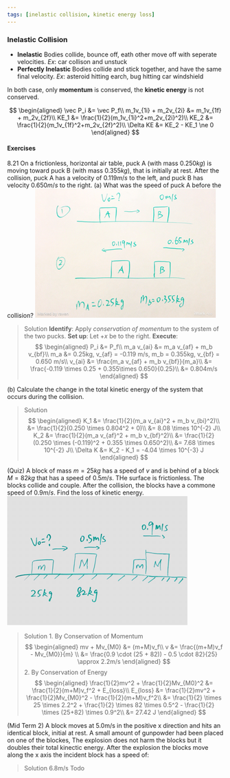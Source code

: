 ```yaml
---
tags: [inelastic collision, kinetic energy loss]
---
```


### Inelastic Collision
+ **Inelastic**
Bodies collide, bounce off, eath other move off with seperate velocities.
_Ex_: car collison and unstuck
+ **Perfectly Inelastic**
Bodies collide and stick together, and have the same final velocity.
*Ex*: asteroid hitting earch, bug hitting car windshield

In both case, only **momentum** is conserved, the **kinetic energy** is not conserved.

$$
\begin{aligned}
\vec P_i &= \vec P_f\\
m_1v_{1i} + m_2v_{2i} &= m_1v_{1f} + m_2v_{2f}\\
KE_1 &= \frac{1}{2}(m_1v_{1i}^2+m_2v_{2i}^2)\\
KE_2 &= \frac{1}{2}(m_1v_{1f}^2+m_2v_{2f}^2)\\
\Delta KE &= KE_2 - KE_1 \ne 0
\end{aligned}
$$

#### Exercises
8.21 On a frictionless, horizontal air table, puck A (with mass $0.250 kg$) is moving toward puck B (with mass $0.355 kg$), that is initially at rest. After the collision, puck A has a velocity of $0.119 m/s$ to the left, and puck B has velocity $0.650 m/s$ to the right.
(a) What was the speed of puck A before the collision?
![Graph (8.21)](../assets/8.21.PNG)
>Solution
**Identify**: Apply _conservation of momentum_ to the system of the two pucks.
**Set up**: Let $+x$ be to the right.
**Execute**:
$$
\begin{aligned}
P_i &= P_f\\
m_a v_{ai} &= m_a v_{af} + m_b v_{bf}\\
m_a &= 0.25kg, v_{af} = -0.119 m/s, m_b = 0.355kg, v_{bf} = 0.650 m/s\\
v_{ai} &= \frac{m_a v_{af} + m_b v_{bf}}{m_a}\\
&= \frac{-0.119 \times 0.25 + 0.355\times 0.650}{0.25}\\
&= 0.804m/s
\end{aligned}
$$

(b) Calculate the change in the total kinetic energy of the system that occurs during the collision.
>Solution
$$
\begin{aligned}
K_1 &= \frac{1}{2}(m_a v_{ai}^2 + m_b v_{bi}^2)\\
&= \frac{1}{2}(0.250 \times 0.804^2 + 0)\\
&= 8.08 \times 10^{-2} J\\
K_2 &= \frac{1}{2}(m_a v_{af}^2 + m_b v_{bf}^2)\\
&= \frac{1}{2}(0.250 \times (-0.119)^2 + 0.355 \times 0.650^2)\\
&= 7.68 \times 10^{-2} J\\
\Delta K &= K_2 - K_1 = -4.04 \times 10^{-3} J
\end{aligned}
$$

(Quiz) A block of mass $m = 25kg$ has a speed of $v$ and is behind of a block $M=82kg$ that has a speed of $0.5m/s$. THe surface is frictionless. The blocks collide and couple. After the collision, the blocks have a commone speed of $0.9m/s$. Find the loss of kinetic energy.
![Graph (8.21)](../assets/quiz_blocks_collide.PNG)
>Solution
1\. By Conservation of Momentum
$$
\begin{aligned}
mv + Mv_{M0} &= (m+M)v_f\\
v &= \frac{(m+M)v_f - Mv_{M0}}{m} \\
&= \frac{0.9 \cdot (25 + 82)) - 0.5 \cdot 82}{25} \approx 2.2m/s
\end{aligned}
$$
2\. By Conservation of Energy
$$
\begin{aligned}
\frac{1}{2}mv^2 + \frac{1}{2}Mv_{M0}^2 &= \frac{1}{2}(m+M)v_f^2 + E_{loss}\\
E_{loss} &= \frac{1}{2}mv^2 + \frac{1}{2}Mv_{M0}^2 - \frac{1}{2}(m+M)v_f^2\\
&= \frac{1}{2} \times 25 \times 2.2^2 +  \frac{1}{2} \times 82 \times 0.5^2 -  \frac{1}{2} \times (25+82) \times 0.9^2\\
&= 27.42 J
\end{aligned}
$$

(Mid Term 2) A block moves at 5.0m/s in the positive x direction and hits an identical block, initial at rest. A small amount of gunpowder had been placed on one of the blockes, The explosion does not harm the blocks but it doubles their total kinectic energy. After the explosion the blocks move along the x axis the incident block has a speed of:
>Solution
6.8m/s
Todo
